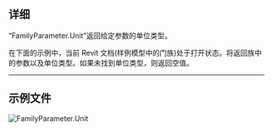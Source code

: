 ## 详细
“FamilyParameter.Unit”返回给定参数的单位类型。

在下面的示例中，当前 Revit 文档(样例模型中的门族)处于打开状态。将返回族中的参数以及单位类型。如果未找到单位类型，则返回空值。
___
## 示例文件

![FamilyParameter.Unit](./Revit.Elements.FamilyParameter.Unit_img.jpg)
